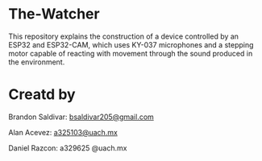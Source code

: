 # The-Watcher
This repository explains the construction of a device controlled by an ESP32 and ESP32-CAM, which uses KY-037 microphones and a stepping motor capable of reacting with movement through the sound produced in the environment.

# Creatd by 
Brandon Saldivar: bsaldivar205@gmail.com 

Alan Acevez: a325103@uach.mx

Daniel Razcon: a329625 @uach.mx


